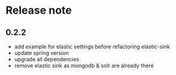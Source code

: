 # Release note

## 0.2.2
* add example for elastic settings before refactoring elastic-sink
* update spring version
* upgrade all dependencies
* remove elastic sink as mongodb  & solr are already there
